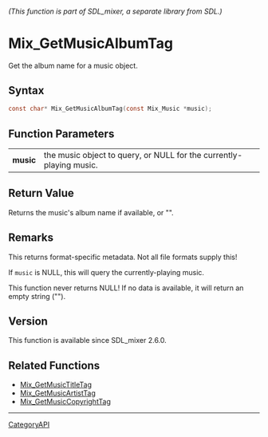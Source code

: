 ###### (This function is part of SDL_mixer, a separate library from SDL.)
# Mix_GetMusicAlbumTag

Get the album name for a music object.

## Syntax

```c
const char* Mix_GetMusicAlbumTag(const Mix_Music *music);

```

## Function Parameters

|               |                                                                     |
| ------------- | ------------------------------------------------------------------- |
| **music**     | the music object to query, or NULL for the currently-playing music. |

## Return Value

Returns the music's album name if available, or "".

## Remarks

This returns format-specific metadata. Not all file formats supply this!

If `music` is NULL, this will query the currently-playing music.

This function never returns NULL! If no data is available, it will return
an empty string ("").

## Version

This function is available since SDL_mixer 2.6.0.

## Related Functions

* [Mix_GetMusicTitleTag](Mix_GetMusicTitleTag.md)
* [Mix_GetMusicArtistTag](Mix_GetMusicArtistTag.md)
* [Mix_GetMusicCopyrightTag](Mix_GetMusicCopyrightTag.md)

----
[CategoryAPI](CategoryAPI.md)
